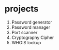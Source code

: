 # projects

1. Password generator
2. Password manager
3. Port scanner
4. Cryptography Cipher
5. WHOIS lookup
